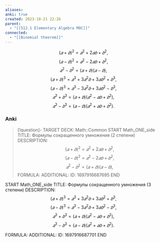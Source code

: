 ```yaml
---
aliases: 
anki: true
created: 2023-10-21 22:26
parent:
  - "[[512.1 Elementary Algebra MOC]]"
connected:
  - "[[Binomial theorem]]"
---
```


$$(𝑎+𝑏)^2 =𝑎^2 +2𝑎𝑏+𝑏^2,$$
$$(𝑎−𝑏)^2 =𝑎^2 −2𝑎𝑏+𝑏^2,  $$
$$𝑎^2 −𝑏^2 = (𝑎+𝑏)(𝑎−𝑏),  $$
$$(𝑎+𝑏)^3 =𝑎^3 +3𝑎^2𝑏+3𝑎𝑏^2 +𝑏^3,$$
$$(𝑎−𝑏)^3 =𝑎^3 −3𝑎^2𝑏+3𝑎𝑏^2 −𝑏^3,$$
$$𝑎^3 +𝑏^3 = (𝑎+𝑏)(𝑎^2 −𝑎𝑏+𝑏^2),$$
$$𝑎^3 −𝑏^3 = (𝑎−𝑏)(𝑎^2 +𝑎𝑏+𝑏^2).$$

### Anki
> [!question]-
TARGET DECK: Math::Common 
START
Math_ONE_side
TITLE: Формулы сокращенного умножения (2 степени)
DESCRIPTION: $$(𝑎+𝑏)^2 =𝑎^2 +2𝑎𝑏+𝑏^2,$$
$$(𝑎−𝑏)^2 =𝑎^2 −2𝑎𝑏+𝑏^2,  $$
$$𝑎^2 −𝑏^2 = (𝑎+𝑏)(𝑎−𝑏),  $$
FORMULA: 
ADDITIONAL:
ID: 1697916687695
END

START
Math_ONE_side
TITLE: Формулы сокращенного умножения (3 степени)
DESCRIPTION: $$(𝑎+𝑏)^3 =𝑎^3 +3𝑎^2𝑏+3𝑎𝑏^2 +𝑏^3,$$
$$(𝑎−𝑏)^3 =𝑎^3 −3𝑎^2𝑏+3𝑎𝑏^2 −𝑏^3,$$
$$𝑎^3 +𝑏^3 = (𝑎+𝑏)(𝑎^2 −𝑎𝑏+𝑏^2),$$
$$𝑎^3 −𝑏^3 = (𝑎−𝑏)(𝑎^2 +𝑎𝑏+𝑏^2).$$

FORMULA: 
ADDITIONAL:
ID: 1697916687701
END